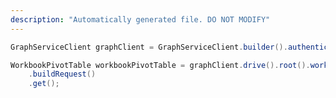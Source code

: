 ```yaml
---
description: "Automatically generated file. DO NOT MODIFY"
---
```

<!-- markdownlint-disable MD041 -->

```java
GraphServiceClient graphClient = GraphServiceClient.builder().authenticationProvider( authProvider ).buildClient();

WorkbookPivotTable workbookPivotTable = graphClient.drive().root().workbook().worksheets("{id}").pivotTables("{id}")
    .buildRequest()
    .get();
```
